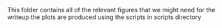This folder contains all of the relevant figures that we might need for the writeup the plots are produced using the scripts in scripts directory
